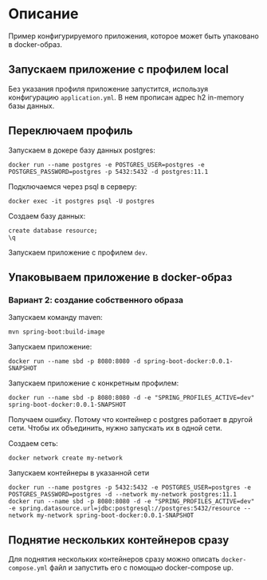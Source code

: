 # Описание

Пример конфигурируемого приложения, которое может быть упаковано в docker-образ.

## Запускаем приложение с профилем local
Без указания профиля приложение запустится, используя конфигурацию `application.yml`.
В нем прописан адрес h2 in-memory базы данных.

## Переключаем профиль
Запускаем в докере базу данных postgres:
```
docker run --name postgres -e POSTGRES_USER=postgres -e POSTGRES_PASSWORD=postgres -p 5432:5432 -d postgres:11.1
```

Подключаемся через psql в серверу:
```
docker exec -it postgres psql -U postgres
```

Создаем базу данных:
```
create database resource;
\q
```
Запускаем приложение с профилем `dev`.

## Упаковываем приложение в docker-образ
### Вариант 2: создание собственного образа
Запускаем команду maven: 
```
mvn spring-boot:build-image
```

Запускаем приложение: 
```
docker run --name sbd -p 8080:8080 -d spring-boot-docker:0.0.1-SNAPSHOT
```

Запускаем приложение с конкретным профилем:
```
docker run --name sbd -p 8080:8080 -d -e "SPRING_PROFILES_ACTIVE=dev" spring-boot-docker:0.0.1-SNAPSHOT
```

Получаем ошибку. 
Потому что контейнер с postgres работает в другой сети.
Чтобы их объединить, нужно запускать их в одной сети.

Создаем сеть:
```
docker network create my-network
```

Запускаем контейнеры в указанной сети
```
docker run --name postgres -p 5432:5432 -e POSTGRES_USER=postgres -e POSTGRES_PASSWORD=postgres -d --network my-network postgres:11.1
docker run --name sbd -p 8080:8080 -d -e "SPRING_PROFILES_ACTIVE=dev" -e spring.datasource.url=jdbc:postgresql://postgres:5432/resource --network my-network spring-boot-docker:0.0.1-SNAPSHOT
```


## Поднятие нескольких контейнеров сразу
Для поднятия нескольких контейнеров сразу можно описать `docker-compose.yml` файл и запустить его с помощью docker-compose up.